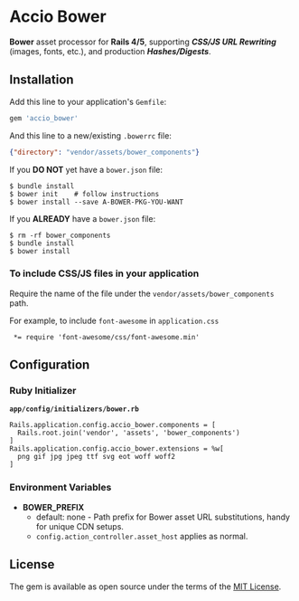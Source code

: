 # Accio Bower

**Bower** asset processor for **Rails 4/5**, supporting ***CSS/JS URL Rewriting*** (images, fonts, etc.), and production ***Hashes/Digests***.

## Installation

Add this line to your application's `Gemfile`:

```ruby
gem 'accio_bower'
```

And this line to a new/existing `.bowerrc` file:

```json
{"directory": "vendor/assets/bower_components"}
```

If you **DO NOT** yet have a `bower.json` file:

    $ bundle install
    $ bower init    # follow instructions
    $ bower install --save A-BOWER-PKG-YOU-WANT
    
If you **ALREADY** have a `bower.json` file:

    $ rm -rf bower_components
    $ bundle install
    $ bower install

### To include CSS/JS files in your application

Require the name of the file under the `vendor/assets/bower_components` path.

For example, to include `font-awesome` in `application.css`

```
 *= require 'font-awesome/css/font-awesome.min'
```

## Configuration

### Ruby Initializer

**`app/config/initializers/bower.rb`**

```
Rails.application.config.accio_bower.components = [
  Rails.root.join('vendor', 'assets', 'bower_components')
]
Rails.application.config.accio_bower.extensions = %w[
  png gif jpg jpeg ttf svg eot woff woff2
]
```

### Environment Variables
* __BOWER\_PREFIX__
  * default: none - Path prefix for Bower asset URL substitutions, handy for unique CDN setups.
  * `config.action_controller.asset_host` applies as normal.


## License

The gem is available as open source under the terms of the [MIT License](http://opensource.org/licenses/MIT).

